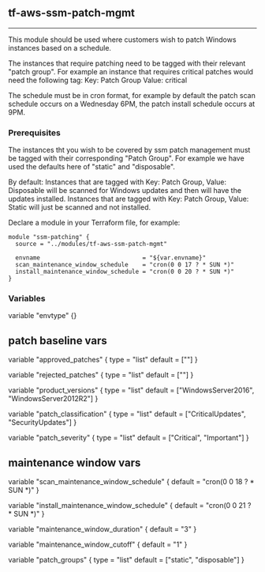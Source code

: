 ## tf-aws-ssm-patch-mgmt
-----

This module should be used where customers wish to patch Windows instances based on a schedule.

The instances that require patching need to be tagged with their relevant "patch group".
For example an instance that requires critical patches would need the following tag: Key: Patch Group Value: critical

The schedule must be in cron format, for example by default the patch scan schedule occurs on a Wednesday 6PM, the patch install schedule occurs at 9PM.

### Prerequisites

The instances tht you wish to be covered by ssm patch management must be tagged with their corresponding "Patch Group". For example we have used the defaults here of "static" and "disposable".

By default:
Instances that are tagged with Key: Patch Group, Value: Disposable will be scanned for Windows updates and then will have the updates installed.
Instances that are tagged with Key: Patch Group, Value: Static will just be scanned and not installed.

Declare a module in your Terraform file, for example:

    module "ssm-patching" {
      source = "../modules/tf-aws-ssm-patch-mgmt"

      envname                             = "${var.envname}"
      scan_maintenance_window_schedule    = "cron(0 0 17 ? * SUN *)"
      install_maintenance_window_schedule = "cron(0 0 20 ? * SUN *)"
    }



### Variables

variable "envtype" {}

## patch baseline vars

variable "approved_patches" {
  type    = "list"
  default = [""]
}

variable "rejected_patches" {
  type    = "list"
  default = [""]
}

variable "product_versions" {
  type    = "list"
  default = ["WindowsServer2016", "WindowsServer2012R2"]
}

variable "patch_classification" {
  type    = "list"
  default = ["CriticalUpdates", "SecurityUpdates"]
}

variable "patch_severity" {
  type    = "list"
  default = ["Critical", "Important"]
}

## maintenance window vars

variable "scan_maintenance_window_schedule" {
  default = "cron(0 0 18 ? * SUN *)"
}

variable "install_maintenance_window_schedule" {
  default = "cron(0 0 21 ? * SUN *)"
}

variable "maintenance_window_duration" {
  default = "3"
}

variable "maintenance_window_cutoff" {
  default = "1"
}

variable "patch_groups" {
  type    = "list"
  default = ["static", "disposable"]
}